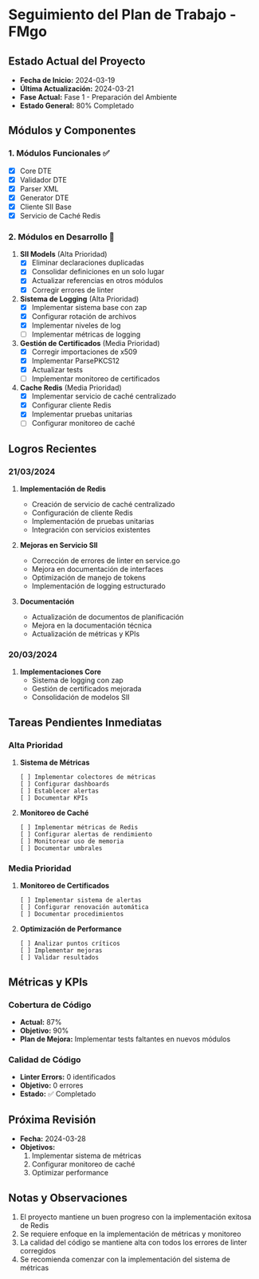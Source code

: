 # Seguimiento del Plan de Trabajo - FMgo

## Estado Actual del Proyecto
- **Fecha de Inicio:** 2024-03-19
- **Última Actualización:** 2024-03-21
- **Fase Actual:** Fase 1 - Preparación del Ambiente
- **Estado General:** 80% Completado

## Módulos y Componentes

### 1. Módulos Funcionales ✅
- [x] Core DTE
- [x] Validador DTE
- [x] Parser XML
- [x] Generator DTE
- [x] Cliente SII Base
- [x] Servicio de Caché Redis

### 2. Módulos en Desarrollo 🔄
1. **SII Models** (Alta Prioridad)
   - [x] Eliminar declaraciones duplicadas
   - [x] Consolidar definiciones en un solo lugar
   - [x] Actualizar referencias en otros módulos
   - [x] Corregir errores de linter

2. **Sistema de Logging** (Alta Prioridad)
   - [x] Implementar sistema base con zap
   - [x] Configurar rotación de archivos
   - [x] Implementar niveles de log
   - [ ] Implementar métricas de logging

3. **Gestión de Certificados** (Media Prioridad)
   - [x] Corregir importaciones de x509
   - [x] Implementar ParsePKCS12
   - [x] Actualizar tests
   - [ ] Implementar monitoreo de certificados

4. **Cache Redis** (Media Prioridad)
   - [x] Implementar servicio de caché centralizado
   - [x] Configurar cliente Redis
   - [x] Implementar pruebas unitarias
   - [ ] Configurar monitoreo de caché

## Logros Recientes

### 21/03/2024
1. **Implementación de Redis**
   - Creación de servicio de caché centralizado
   - Configuración de cliente Redis
   - Implementación de pruebas unitarias
   - Integración con servicios existentes

2. **Mejoras en Servicio SII**
   - Corrección de errores de linter en service.go
   - Mejora en documentación de interfaces
   - Optimización de manejo de tokens
   - Implementación de logging estructurado

3. **Documentación**
   - Actualización de documentos de planificación
   - Mejora en la documentación técnica
   - Actualización de métricas y KPIs

### 20/03/2024
1. **Implementaciones Core**
   - Sistema de logging con zap
   - Gestión de certificados mejorada
   - Consolidación de modelos SII

## Tareas Pendientes Inmediatas

### Alta Prioridad
1. **Sistema de Métricas**
   ```
   [ ] Implementar colectores de métricas
   [ ] Configurar dashboards
   [ ] Establecer alertas
   [ ] Documentar KPIs
   ```

2. **Monitoreo de Caché**
   ```
   [ ] Implementar métricas de Redis
   [ ] Configurar alertas de rendimiento
   [ ] Monitorear uso de memoria
   [ ] Documentar umbrales
   ```

### Media Prioridad
1. **Monitoreo de Certificados**
   ```
   [ ] Implementar sistema de alertas
   [ ] Configurar renovación automática
   [ ] Documentar procedimientos
   ```

2. **Optimización de Performance**
   ```
   [ ] Analizar puntos críticos
   [ ] Implementar mejoras
   [ ] Validar resultados
   ```

## Métricas y KPIs

### Cobertura de Código
- **Actual:** 87%
- **Objetivo:** 90%
- **Plan de Mejora:** Implementar tests faltantes en nuevos módulos

### Calidad de Código
- **Linter Errors:** 0 identificados
- **Objetivo:** 0 errores
- **Estado:** ✅ Completado

## Próxima Revisión
- **Fecha:** 2024-03-28
- **Objetivos:**
  1. Implementar sistema de métricas
  2. Configurar monitoreo de caché
  3. Optimizar performance

## Notas y Observaciones
1. El proyecto mantiene un buen progreso con la implementación exitosa de Redis
2. Se requiere enfoque en la implementación de métricas y monitoreo
3. La calidad del código se mantiene alta con todos los errores de linter corregidos
4. Se recomienda comenzar con la implementación del sistema de métricas 